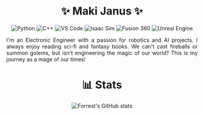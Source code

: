 <div>
	<h1 align="center">✨ Maki Janus ✨</h1>
	<p align="center">
	    <img src="https://img.shields.io/badge/python-3670A0?style=for-the-badge&logo=python&logoColor=ffdd54" alt="Python">
	    <img src="https://img.shields.io/badge/c++-%2300599C.svg?style=for-the-badge&logo=c%2B%2B&logoColor=white" alt="C++">
	    <img src="https://img.shields.io/badge/-VS%20Code-007ACC?style=for-the-badge&logo=visual-studio-code&logoColor=white" alt="VS Code">
	    <img src="https://img.shields.io/badge/Isaac%20Sim-168363?style=for-the-badge&logo=Nvidia&logoColor=white" alt="Isaac Sim">
	    <img src="https://img.shields.io/badge/Fusion%20360-FFB387?style=for-the-badge&logo=autodesk&logoColor=black" alt="Fusion 360">
	    <img src="https://img.shields.io/badge/Unreal%20Engine-%23313131.svg?style=for-the-badge&logo=unrealengine&logoColor=white" alt="Unreal Engine">
	</p>
	<p style="text-align: justify;">
	    I'm an Electronic Engineer with a passion for robotics and AI projects. I always enjoy reading sci-fi and fantasy books. We can't cast fireballs or summon golems, but isn't engineering the magic of our world? This is my journey as a mage of our times!
	</p>
</div>


<h1 align="center">📊 Stats</h1>
<p align="center">
  <img src="https://github-readme-stats.vercel.app/api?username=makiJanus&show_icons=true&theme=tokyonight" alt="Forrest's GitHub stats">
</p>
